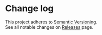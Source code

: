 # Change log

This project adheres to [Semantic Versioning](http://semver.org/).  
See all notable changes on [Releases](https://github.com/pbomb/redux-devtools-profiler-monitor/releases) page.
